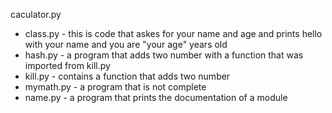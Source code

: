 caculator.py
- class.py - this is code that askes for your name and age and prints hello with your name and you are "your age" years old
- hash.py - a program that adds two number  with a function that was imported from kill.py
- kill.py - contains a function that adds two number
- mymath.py - a program that is not complete
- name.py - a program that prints the documentation of a module
